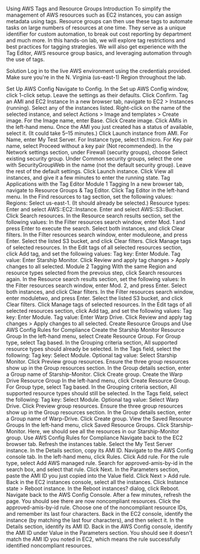 Using AWS Tags and Resource Groups
Introduction
To simplify the management of AWS resources such as EC2 instances, you can assign metadata using tags. Resource groups can then use these tags to automate tasks on large numbers of resources at one time. They serve as a unique identifier for custom automation, to break out cost reporting by department and much more. In this hands-on lab, we will explore tag restrictions and best practices for tagging strategies. We will also get experience with the Tag Editor, AWS resource group basics, and leveraging automation through the use of tags.

Solution
Log in to the live AWS environment using the credentials provided. Make sure you're in the N. Virginia (us-east-1) Region throughout the lab.

Set Up AWS Config
Navigate to Config.
In the Set up AWS Config window, click 1-click setup.
Leave the settings as their defaults.
Click Confirm.
Tag an AMI and EC2 Instance
In a new browser tab, navigate to EC2 > Instances (running).
Select any of the instances listed.
Right-click on the name of the selected instance, and select Actions > Image and templates > Create image.
For the Image name, enter Base.
Click Create image.
Click AMIs in the left-hand menu.
Once the AMI you just created has a status of available, select it. (It could take 5–15 minutes.)
Click Launch instance from AMI.
For Name, enter My Test Server.
For Instance type, select t3.micro.
For Key pair name, select Proceed without a key pair (Not recommended).
In the Network settings section, under Firewall (security groups), choose Select existing security group.
Under Common security groups, select the one with SecurityGroupWeb in the name (not the default security group).
Leave the rest of the default settings.
Click Launch instance.
Click View all instances, and give it a few minutes to enter the running state.
Tag Applications with the Tag Editor
Module 1 Tagging
In a new browser tab, navigate to Resource Groups & Tag Editor.
Click Tag Editor in the left-hand menu.
In the Find resources to tag section, set the following values:
Regions: Select us-east-1. (It should already be selected.)
Resource types:
Enter and select AWS::EC2::Instance.
Enter and select AWS::S3::Bucket.
Click Search resources.
In the Resource search results section, set the following values:
In the Filter resources search window, enter Mod. 1 and press Enter to execute the search.
Select both instances, and click Clear filters.
In the Filter resources search window, enter moduleone, and press Enter.
Select the listed S3 bucket, and click Clear filters.
Click Manage tags of selected resources.
In the Edit tags of all selected resources section, click Add tag, and set the following values:
Tag key: Enter Module.
Tag value: Enter Starship Monitor.
Click Review and apply tag changes > Apply changes to all selected.
Module 2 Tagging
With the same Region and resource types selected from the prevoius step, click Search resources again.
In the Resource search results section, set the following values:
In the Filter resources search window, enter Mod. 2, and press Enter.
Select both instances, and click Clear filters.
In the Filter resources search window, enter moduletwo, and press Enter.
Select the listed S3 bucket, and click Clear filters.
Click Manage tags of selected resources.
In the Edit tags of all selected resources section, click Add tag, and set the following values:
Tag key: Enter Module.
Tag value: Enter Warp Drive.
Click Review and apply tag changes > Apply changes to all selected.
Create Resource Groups and Use AWS Config Rules for Compliance
Create the Starship Monitor Resource Group
In the left-hand menu, select Create Resource Group.
For Group type, select Tag based.
In the Grouping criteria section, All supported resource types should already be selected.
In the Tags field, select the following:
Tag key: Select Module.
Optional tag value: Select Starship Monitor.
Click Preview group resources.
Ensure the three group resources show up in the Group resources section.
In the Group details section, enter a Group name of Starship-Monitor.
Click Create group.
Create the Warp Drive Resource Group
In the left-hand menu, click Create Resource Group.
For Group type, select Tag based.
In the Grouping criteria section, All supported resource types should still be selected.
In the Tags field, select the following:
Tag key: Select Module.
Optional tag value: Select Warp Drive.
Click Preview group resources.
Ensure the three group resources show up in the Group resources section.
In the Group details section, enter a Group name of Warp-Drive.
Click Create group.
View the Saved Resource Groups
In the left-hand menu, click Saved Resource Groups.
Click Starship-Monitor.
Here, we should see all the resources in our Starship-Monitor group.
Use AWS Config Rules for Compliance
Navigate back to the EC2 browser tab.
Refresh the instances table.
Select the My Test Server instance.
In the Details section, copy its AMI ID.
Navigate to the AWS Config console tab.
In the left-hand menu, click Rules.
Click Add rule.
For the rule type, select Add AWS managed rule.
Search for approved-amis-by-id in the search box, and select that rule.
Click Next.
In the Parameters section, paste the AMI ID you just copied into the Value field.
Click Next > Add rule.
Back in the EC2 instances console, select all the instances.
Click Instance state > Reboot instance.
In the Reboot instances? dialog, click Reboot.
Navigate back to the AWS Config Console.
After a few minutes, refresh the page.
You should see there are now noncompliant resources.
Click the approved-amis-by-id rule.
Choose one of the noncompliant resource IDs, and remember its last four characters.
Back in the EC2 console, identify the instance (by matching the last four characters), and then select it.
In the Details section, identify its AMI ID.
Back in the AWS Config console, identify the AMI ID under Value in the Parameters section.
You should see it doesn't match the AMI ID you noted in EC2, which means the rule successfully identified noncompliant resources.

